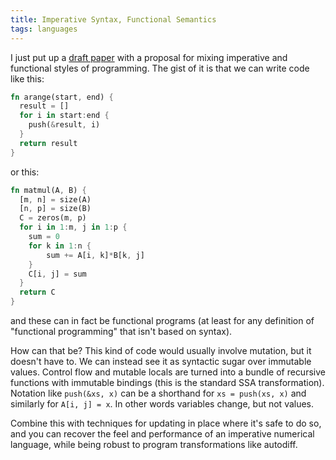 ```yaml
---
title: Imperative Syntax, Functional Semantics
tags: languages
---
```


I just put up a [draft paper](https://arxiv.org/abs/2206.11192) with a proposal for mixing imperative and functional styles of programming. The gist of it is that we can write code like this:

```rust
fn arange(start, end) {
  result = []
  for i in start:end {
    push(&result, i)
  }
  return result
}
```

or this:

```rust
fn matmul(A, B) {
  [m, n] = size(A)
  [n, p] = size(B)
  C = zeros(m, p)
  for i in 1:m, j in 1:p {
    sum = 0
    for k in 1:n {
        sum += A[i, k]*B[k, j]
    }
    C[i, j] = sum
  }
  return C
}
```

and these can in fact be functional programs (at least for any definition of "functional programming" that isn't based on syntax).

How can that be? This kind of code would usually involve mutation, but it doesn't have to. We can instead see it as syntactic sugar over immutable values. Control flow and mutable locals are turned into a bundle of recursive functions with immutable bindings (this is the standard SSA transformation). Notation like `push(&xs, x)` can be a shorthand for `xs = push(xs, x)` and similarly for `A[i, j] = x`. In other words variables change, but not values.

Combine this with techniques for updating in place where it's safe to do so, and you can recover the feel and performance of an imperative numerical language, while being robust to program transformations like autodiff.
